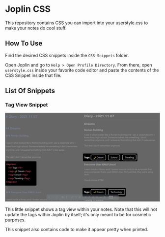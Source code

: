 # Joplin CSS

This repository contains CSS you can import into your userstyle.css to make your notes do cool stuff.


## How To Use

Find the desired CSS snippets inside the ``CSS-Snippets`` folder.

Open Joplin and go to ``Help > Open Profile Directory``. From there, open ``userstyle.css`` inside your favorite code editor and paste the contents of the CSS Snippet inside that file. 


## List Of Snippets

### Tag View Snippet

![Image of Tag View Snippet](CSS-Snippets/Tags/img/tags.png)

This little snippet shows a tag view within your notes. Note that this will not update the tags within Joplin by itself; it's only meant to be for cosmetic purposes.

This snippet also contains code to make it appear pretty when printed. 